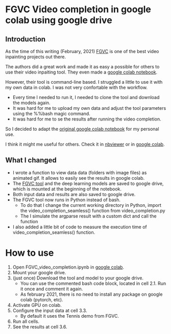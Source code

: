 # FGVC Video completion in google colab using google drive

## Introduction

As the time of this writing (February, 2021) [FGVC](https://github.com/vt-vl-lab/FGVC) is one of the best video inpainting projects out there.

The authors did a great work and made it as easy a possible for others to use their video inpaiting tool. They even made a [google colab notebook](https://colab.research.google.com/drive/1pb6FjWdwq_q445rG2NP0dubw7LKNUkqc?usp=sharing).

However, their tool is command-line based. I struggled a little to use it with my own data in colab. I was not very confortable with the workflow.
 - Every time I needed to run it, I needed to clone the tool and download the models again.
 - It was hard for me to upload my own data and adjust the tool parameters using the %%bash magic command.
 - It was hard for me to se the results after running the video completion.

So I decided to adapt the [original google colab notebook](https://colab.research.google.com/drive/1pb6FjWdwq_q445rG2NP0dubw7LKNUkqc?usp=sharing) for my personal use.

I think it might me useful for others. Check it in [nbviewer](https://nbviewer.jupyter.org/github/brunomsantiago/FGVC_video_inpaint_colab_drive/blob/main/FGVC_video_completion.ipynb) or in [google colab](https://colab.research.google.com/github/brunomsantiago/FGVC_video_inpaint_colab_drive/blob/main/FGVC_video_completion.ipynb).

## What I changed
 - I wrote a function to view data data (folders with image files) as animated gif. It allows to easily see the results in google colab.
 - The [FGVC tool](https://github.com/vt-vl-lab/FGVC) and the deep learning models are saved to google drive, which is mounted at the beginning of the notebook.
 - Both input data and results are also saved to google drive.
 - The FGVC tool now runs in Python instead of bash.
   - To do that I change the current working directory in Python, import the video_completion_seamless() function from video_completion.py
   - The I simulate the argparse result with a custom dict and call the function
 - I also added a little bit of code to measure the execution time of video_completion_seamless() function.

# How to use
 1. Open FGVC_video_completion.ipynb in [google colab](https://colab.research.google.com/github/brunomsantiago/FGVC_video_inpaint_colab_drive/blob/main/FGVC_video_completion.ipynb).
 2. Mount your google drive.
 4. (just once) Download the tool and model to your google drive.
    - You can use the commented bash code block, located in cell 2.1. Run it once and comment it again.
    - As february 2021, there is no need to install any package on google colab (pytorch, etc).
 5. Activate GPU on colab.
 6. Configure the input data at cell 3.3.
    - By default it uses the Tennis demo from FGVC.
 7. Run all cells.
 8. See the results at cell 3.6.
